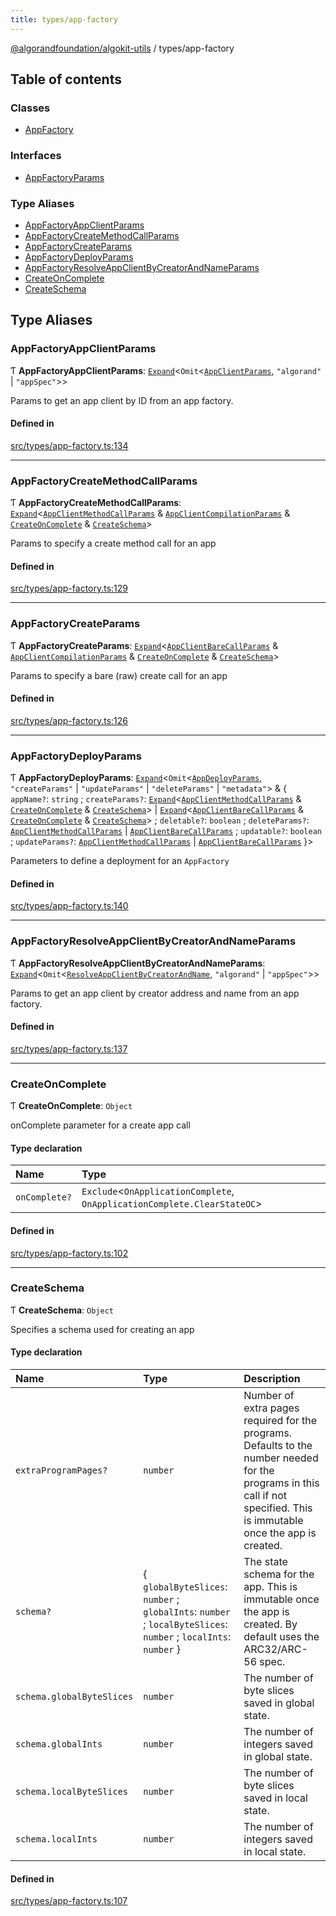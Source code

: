 ```yaml
---
title: types/app-factory
---
```

[@algorandfoundation/algokit-utils](/reference/algokit-utils-ts/api/readme/) / types/app-factory



## Table of contents

### Classes

- [AppFactory](/reference/algokit-utils-ts/api/classes/types_app_factoryappfactory/)

### Interfaces

- [AppFactoryParams](/reference/algokit-utils-ts/api/interfaces/types_app_factoryappfactoryparams/)

### Type Aliases

- [AppFactoryAppClientParams](#appfactoryappclientparams)
- [AppFactoryCreateMethodCallParams](#appfactorycreatemethodcallparams)
- [AppFactoryCreateParams](#appfactorycreateparams)
- [AppFactoryDeployParams](#appfactorydeployparams)
- [AppFactoryResolveAppClientByCreatorAndNameParams](#appfactoryresolveappclientbycreatorandnameparams)
- [CreateOnComplete](#createoncomplete)
- [CreateSchema](#createschema)

## Type Aliases

### AppFactoryAppClientParams

Ƭ **AppFactoryAppClientParams**: [`Expand`](#expand)\<`Omit`\<[`AppClientParams`](/reference/algokit-utils-ts/api/interfaces/types_app_clientappclientparams/), ``"algorand"`` \| ``"appSpec"``\>\>

Params to get an app client by ID from an app factory.

#### Defined in

[src/types/app-factory.ts:134](https://github.com/algorandfoundation/algokit-utils-ts/blob/main/src/types/app-factory.ts#L134)

___

### AppFactoryCreateMethodCallParams

Ƭ **AppFactoryCreateMethodCallParams**: [`Expand`](#expand)\<[`AppClientMethodCallParams`](#appclientmethodcallparams) & [`AppClientCompilationParams`](/reference/algokit-utils-ts/api/interfaces/types_app_clientappclientcompilationparams/) & [`CreateOnComplete`](#createoncomplete) & [`CreateSchema`](#createschema)\>

Params to specify a create method call for an app

#### Defined in

[src/types/app-factory.ts:129](https://github.com/algorandfoundation/algokit-utils-ts/blob/main/src/types/app-factory.ts#L129)

___

### AppFactoryCreateParams

Ƭ **AppFactoryCreateParams**: [`Expand`](#expand)\<[`AppClientBareCallParams`](#appclientbarecallparams) & [`AppClientCompilationParams`](/reference/algokit-utils-ts/api/interfaces/types_app_clientappclientcompilationparams/) & [`CreateOnComplete`](#createoncomplete) & [`CreateSchema`](#createschema)\>

Params to specify a bare (raw) create call for an app

#### Defined in

[src/types/app-factory.ts:126](https://github.com/algorandfoundation/algokit-utils-ts/blob/main/src/types/app-factory.ts#L126)

___

### AppFactoryDeployParams

Ƭ **AppFactoryDeployParams**: [`Expand`](#expand)\<`Omit`\<[`AppDeployParams`](#appdeployparams), ``"createParams"`` \| ``"updateParams"`` \| ``"deleteParams"`` \| ``"metadata"``\> & \{ `appName?`: `string` ; `createParams?`: [`Expand`](#expand)\<[`AppClientMethodCallParams`](#appclientmethodcallparams) & [`CreateOnComplete`](#createoncomplete) & [`CreateSchema`](#createschema)\> \| [`Expand`](#expand)\<[`AppClientBareCallParams`](#appclientbarecallparams) & [`CreateOnComplete`](#createoncomplete) & [`CreateSchema`](#createschema)\> ; `deletable?`: `boolean` ; `deleteParams?`: [`AppClientMethodCallParams`](#appclientmethodcallparams) \| [`AppClientBareCallParams`](#appclientbarecallparams) ; `updatable?`: `boolean` ; `updateParams?`: [`AppClientMethodCallParams`](#appclientmethodcallparams) \| [`AppClientBareCallParams`](#appclientbarecallparams)  }\>

Parameters to define a deployment for an `AppFactory`

#### Defined in

[src/types/app-factory.ts:140](https://github.com/algorandfoundation/algokit-utils-ts/blob/main/src/types/app-factory.ts#L140)

___

### AppFactoryResolveAppClientByCreatorAndNameParams

Ƭ **AppFactoryResolveAppClientByCreatorAndNameParams**: [`Expand`](#expand)\<`Omit`\<[`ResolveAppClientByCreatorAndName`](#resolveappclientbycreatorandname), ``"algorand"`` \| ``"appSpec"``\>\>

Params to get an app client by creator address and name from an app factory.

#### Defined in

[src/types/app-factory.ts:137](https://github.com/algorandfoundation/algokit-utils-ts/blob/main/src/types/app-factory.ts#L137)

___

### CreateOnComplete

Ƭ **CreateOnComplete**: `Object`

onComplete parameter for a create app call

#### Type declaration

| Name | Type |
| :------ | :------ |
| `onComplete?` | `Exclude`\<`OnApplicationComplete`, `OnApplicationComplete.ClearStateOC`\> |

#### Defined in

[src/types/app-factory.ts:102](https://github.com/algorandfoundation/algokit-utils-ts/blob/main/src/types/app-factory.ts#L102)

___

### CreateSchema

Ƭ **CreateSchema**: `Object`

Specifies a schema used for creating an app

#### Type declaration

| Name | Type | Description |
| :------ | :------ | :------ |
| `extraProgramPages?` | `number` | Number of extra pages required for the programs. Defaults to the number needed for the programs in this call if not specified. This is immutable once the app is created. |
| `schema?` | \{ `globalByteSlices`: `number` ; `globalInts`: `number` ; `localByteSlices`: `number` ; `localInts`: `number`  } | The state schema for the app. This is immutable once the app is created. By default uses the ARC32/ARC-56 spec. |
| `schema.globalByteSlices` | `number` | The number of byte slices saved in global state. |
| `schema.globalInts` | `number` | The number of integers saved in global state. |
| `schema.localByteSlices` | `number` | The number of byte slices saved in local state. |
| `schema.localInts` | `number` | The number of integers saved in local state. |

#### Defined in

[src/types/app-factory.ts:107](https://github.com/algorandfoundation/algokit-utils-ts/blob/main/src/types/app-factory.ts#L107)